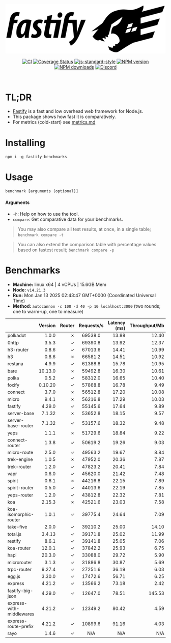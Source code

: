 <div align="center">
  <img src="https://github.com/fastify/graphics/raw/HEAD/fastify-landscape-outlined.svg" width="650" height="auto"/>
</div>

<div align="center">

[![CI](https://github.com/fastify/fastify/workflows/ci/badge.svg)](https://github.com/fastify/fastify/actions/workflows/ci.yml)
[![Coverage Status](https://coveralls.io/repos/github/fastify/fastify/badge.svg?branch=master)](https://coveralls.io/github/fastify/fastify?branch=master)
[![js-standard-style](https://img.shields.io/badge/code%20style-standard-brightgreen.svg?style=flat)](http://standardjs.com/)
[![NPM version](https://img.shields.io/npm/v/fastify.svg?style=flat)](https://www.npmjs.com/package/fastify)
[![NPM downloads](https://img.shields.io/npm/dm/fastify.svg?style=flat)](https://www.npmjs.com/package/fastify) [![Discord](https://img.shields.io/discord/725613461949906985)](https://discord.gg/fastify)

</div>
<br />

# TL;DR

* [Fastify](https://github.com/fastify/fastify) is a fast and low overhead web framework for Node.js.
* This package shows how fast it is comparatively.
* For metrics (cold-start) see [metrics.md](./METRICS.md)

# Installing

```
npm i -g fastify-benchmarks
```

# Usage

```
benchmark [arguments (optional)]
```

#### Arguments

* `-h`: Help on how to use the tool.
* `compare`: Get comparative data for your benchmarks.

> You may also compare all test results, at once, in a single table; `benchmark compare -t`

> You can also extend the comparison table with percentage values based on fastest result; `benchmark compare -p`
# Benchmarks

* __Machine:__ linux x64 | 4 vCPUs | 15.6GB Mem
* __Node:__ `v14.21.3`
* __Run:__ Mon Jan 13 2025 02:43:47 GMT+0000 (Coordinated Universal Time)
* __Method:__ `autocannon -c 100 -d 40 -p 10 localhost:3000` (two rounds; one to warm-up, one to measure)

|                          | Version | Router | Requests/s | Latency (ms) | Throughput/Mb |
| :--                      | --:     | --:    | :-:        | --:          | --:           |
| polkadot                 | 1.0.0   | ✗      | 69538.0    | 13.88        | 12.40         |
| 0http                    | 3.5.3   | ✓      | 69390.8    | 13.92        | 12.37         |
| h3-router                | 0.8.6   | ✓      | 67013.6    | 14.41        | 10.99         |
| h3                       | 0.8.6   | ✗      | 66581.2    | 14.51        | 10.92         |
| restana                  | 4.9.9   | ✓      | 61388.8    | 15.78        | 10.95         |
| bare                     | 10.13.0 | ✗      | 59492.8    | 16.30        | 10.61         |
| polka                    | 0.5.2   | ✓      | 58312.0    | 16.65        | 10.40         |
| foxify                   | 0.10.20 | ✓      | 57868.8    | 16.78        | 9.49          |
| connect                  | 3.7.0   | ✗      | 56512.8    | 17.20        | 10.08         |
| micro                    | 9.4.1   | ✗      | 56216.8    | 17.29        | 10.03         |
| fastify                  | 4.29.0  | ✓      | 55145.6    | 17.64        | 9.89          |
| server-base              | 7.1.32  | ✗      | 53652.8    | 18.15        | 9.57          |
| server-base-router       | 7.1.32  | ✓      | 53157.6    | 18.32        | 9.48          |
| yeps                     | 1.1.1   | ✗      | 51729.6    | 18.84        | 9.22          |
| connect-router           | 1.3.8   | ✓      | 50619.2    | 19.26        | 9.03          |
| micro-route              | 2.5.0   | ✓      | 49563.2    | 19.67        | 8.84          |
| trek-engine              | 1.0.5   | ✗      | 47952.0    | 20.36        | 7.87          |
| trek-router              | 1.2.0   | ✓      | 47823.2    | 20.41        | 7.84          |
| vapr                     | 0.6.0   | ✓      | 45620.0    | 21.42        | 7.48          |
| spirit                   | 0.6.1   | ✗      | 44216.8    | 22.15        | 7.89          |
| spirit-router            | 0.5.0   | ✓      | 44013.6    | 22.19        | 7.85          |
| yeps-router              | 1.2.0   | ✓      | 43812.8    | 22.32        | 7.81          |
| koa                      | 2.15.3  | ✗      | 42521.6    | 23.03        | 7.58          |
| koa-isomorphic-router    | 1.0.1   | ✓      | 39775.4    | 24.64        | 7.09          |
| take-five                | 2.0.0   | ✓      | 39210.2    | 25.00        | 14.10         |
| total.js                 | 3.4.13  | ✓      | 39171.8    | 25.02        | 11.99         |
| restify                  | 8.6.1   | ✓      | 39141.8    | 25.05        | 7.06          |
| koa-router               | 12.0.1  | ✓      | 37842.2    | 25.93        | 6.75          |
| hapi                     | 20.3.0  | ✓      | 33088.0    | 29.72        | 5.90          |
| microrouter              | 3.1.3   | ✓      | 31886.8    | 30.87        | 5.69          |
| trpc-router              | 9.27.4  | ✓      | 27251.6    | 36.19        | 6.03          |
| egg.js                   | 3.30.0  | ✓      | 17472.6    | 56.71        | 6.25          |
| express                  | 4.21.2  | ✓      | 13566.2    | 73.18        | 2.42          |
| fastify-big-json         | 4.29.0  | ✓      | 12647.0    | 78.51        | 145.53        |
| express-with-middlewares | 4.21.2  | ✓      | 12349.2    | 80.42        | 4.59          |
| express-route-prefix     | 4.21.2  | ✓      | 10899.6    | 91.16        | 4.03          |
| rayo                     | 1.4.6   | ✓      | N/A        | N/A          | N/A           |
